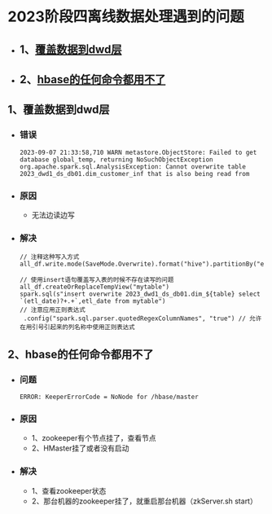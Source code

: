 # 2023阶段四离线数据处理遇到的问题

- ## 1、[覆盖数据到dwd层](#OverwriteDwd)

- ## 2、[hbase的任何命令都用不了](#KeeperErrorCode )





## 1、<a id="OverwriteDwd">覆盖数据到dwd层</a>

- ### 错误

  ```
  2023-09-07 21:33:58,710 WARN metastore.ObjectStore: Failed to get database global_temp, returning NoSuchObjectException
  org.apache.spark.sql.AnalysisException: Cannot overwrite table 2023_dwd1_ds_db01.dim_customer_inf that is also being read from
  ```

- ### 原因

  - 无法边读边写

- ### 解决

  ```
  // 注释这种写入方式
  all_df.write.mode(SaveMode.Overwrite).format("hive").partitionBy("etl_date").saveAsTable(s"2023_dwd1_ds_db01.dim_${table}") 
  
  // 使用insert语句覆盖写入表的时候不存在读写的问题
  all_df.createOrReplaceTempView("mytable")
  spark.sql(s"insert overwrite 2023_dwd1_ds_db01.dim_${table} select `(etl_date)?+.+`,etl_date from mytable")
  // 注意应用正则表达式
   .config("spark.sql.parser.quotedRegexColumnNames", "true") // 允许在用引号引起来的列名称中使用正则表达式
  ```




## 2、<a id="KeeperErrorCode ">hbase的任何命令都用不了</a>

- ### 问题

  ```
  ERROR: KeeperErrorCode = NoNode for /hbase/master
  ```

- ### 原因

  - 1、zookeeper有个节点挂了，查看节点
  - 2、HMaster挂了或者没有启动

- ### 解决

  - 1、查看zookeeper状态
  - 2、那台机器的zookeeper挂了，就重启那台机器（zkServer.sh  start）

  